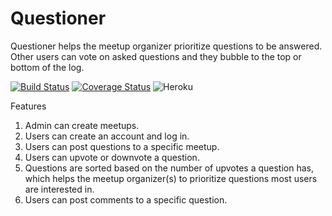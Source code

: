 # Questioner
 Questioner helps the meetup organizer prioritize questions to be answered. Other users can vote on asked questions and they bubble to the top or bottom of the log.
 
[![Build Status](https://travis-ci.com/Oladims/Questioner.svg?branch=develop)](https://travis-ci.com/Oladims/Questioner)
[![Coverage Status](https://coveralls.io/repos/github/Oladims/Questioner/badge.svg?branch=develop)](https://coveralls.io/github/Oladims/Questioner?branch=develop)
![Heroku](https://heroku-badge.herokuapp.com/?app=heroku-badge)

Features

1. Admin can create meetups.
2. Users can create an account and log in.
3. Users can post questions to a specific meetup.
4. Users can upvote or downvote a question.
5. Questions are sorted based on the number of upvotes a question has, which helps the meetup organizer(s) to prioritize questions most users are interested in.
6. Users can post comments to a specific question.

